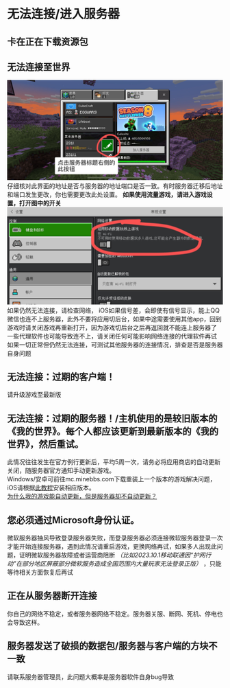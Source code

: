 # 无法连接/进入服务器
## 卡在正在下载资源包
## 无法连接至世界
![](img/点击服务器标题右侧的此按钮.jpg)  
仔细核对此界面的地址是否与服务器的地址端口是否一致。有时服务器迁移后地址和端口发生更改，你也需要更改此处设置。
**如果使用流量游戏，请进入游戏设置，打开图中的开关**
![](img/启用移动数据玩线上游戏.jpg)  
如果仍然无法连接，请检查网络， iOS如果信号差，会即使有信号显示，能上QQ微信也连不上服务器，此外不要将应用切后台，如果中途需要使用其他app，回到游戏时请关闭游戏再重新打开，因为游戏切后台之后再返回就不能连上服务器了  
一些代理软件也可能导致连不上，请关闭任何可能影响网络连接的代理软件再试  
如果一切正常但仍然无法连接，可测试其他服务器的连接情况，排查是否是服务器自身问题    
## 无法连接：过期的客户端！
请升级游戏至最新版  
## 无法连接：过期的服务器！/主机使用的是较旧版本的《我的世界》。每个人都应该更新到最新版本的《我的世界》，然后重试。
此情况往往发生在官方例行更新后，平均5周一次，请务必将应用商店的自动更新关闭，随服务器官方通知手动更新游戏。  
Windows/安卓可前往mc.minebbs.com下载重装上一个版本的游戏解决问题，iOS请根据[此教程](minecraft_installation/bedrock/ios?id=%e9%80%9a%e8%bf%87trollstore%e5%ae%89%e8%a3%85)安装相应版本。  
[为什么我的游戏能自动更新，但是服务器却不自动更新？](minecraft/be/server/whyserverdontupdate)
## 您必须通过Microsoft身份认证。
微软服务器抽风导致登录服务器失败，而登录服务器必须连接微软服务器登录一次才能开始连接服务器，遇到此情况请重启游戏，更换网络再试，如果多人出现此问题，证明微软服务器故障或者运营商阻断 _（比如2023.10.1移动联通因“护网行动”在部分地区屏蔽部分微软服务造成全国范围内大量玩家无法登录正版）_ ，只能等待相关方面恢复后再试
## 正在从服务器断开连接
你自己的网络不稳定，或者服务器网络不稳定。服务器关服、断网、死机、停电也会导致这样。
## 服务器发送了破损的数据包/服务器与客户端的方块不一致
请联系服务器管理员，此问题大概率是服务器软件自身bug导致
